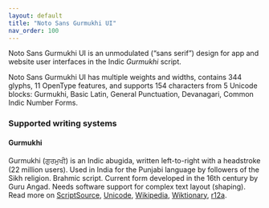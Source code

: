 ```yaml
---
layout: default
title: "Noto Sans Gurmukhi UI"
nav_order: 100
---
```

Noto Sans Gurmukhi UI is an unmodulated (“sans serif”) design for app and website user interfaces in the Indic _Gurmukhi_ script. 

Noto Sans Gurmukhi UI has multiple weights and widths, contains 344 glyphs, 11 OpenType features, and supports 154 characters from 5 Unicode blocks: Gurmukhi, Basic Latin, General Punctuation, Devanagari, Common Indic Number Forms.


### Supported writing systems


#### Gurmukhi

Gurmukhi (<span class='autonym'>ਗੁਰਮੁਖੀ</span>) is an Indic abugida, written left-to-right with a headstroke (22 million users). Used in India for the Punjabi language by followers of the Sikh religion. Brahmic script. Current form developed in the 16th century by Guru Angad. Needs software support for complex text layout (shaping). Read more on [ScriptSource](https://scriptsource.org/scr/Guru), [Unicode](https://www.unicode.org/versions/Unicode13.0.0/ch12.pdf#G668388), [Wikipedia](https://en.wikipedia.org/wiki/ISO_15924:Guru), [Wiktionary](https://en.wiktionary.org/wiki/Category:Gurmukhi_script), [r12a](https://r12a.github.io/scripts/links?iso=Guru).

